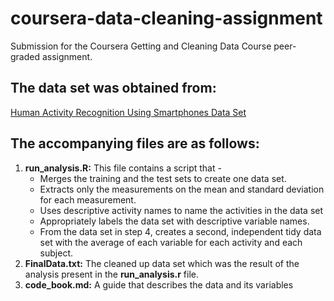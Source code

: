 # coursera-data-cleaning-assignment

Submission for the Coursera Getting and Cleaning Data Course peer-graded assignment.

## The data set was obtained from:
[Human Activity Recognition Using Smartphones Data Set](http://archive.ics.uci.edu/ml/datasets/Human+Activity+Recognition+Using+Smartphones)

## The accompanying files are as follows:
1. **run_analysis.R:** This file contains a script that -
    * Merges the training and the test sets to create one data set.
    * Extracts only the measurements on the mean and standard deviation for each measurement.
    * Uses descriptive activity names to name the activities in the data set
    * Appropriately labels the data set with descriptive variable names.
    * From the data set in step 4, creates a second, independent tidy data set with the average of each variable for       each activity and each subject.
2. **FinalData.txt:** The cleaned up data set which was the result of the analysis present in the **run_analysis.r**    file.
3. **code_book.md:** A guide that describes the data and its variables


